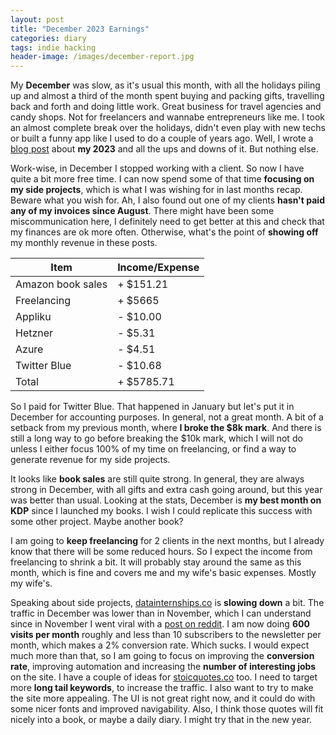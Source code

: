 ```yaml
---
layout: post
title: "December 2023 Earnings"
categories: diary
tags: indie hacking
header-image: /images/december-report.jpg
---
```


My **December** was slow, as it's usual this month, with all the holidays piling up and almost a third of the month spent buying and packing gifts, travelling back and forth and doing little work. Great business for travel agencies and candy shops. Not for freelancers and wannabe entrepreneurs like me. I took an almost complete break over the holidays, didn't even play with new techs or built a funny app like I used to do a couple of years ago. Well, I wrote a [blog post][blog-post] about **my 2023** and all the ups and downs of it. But nothing else.

Work-wise, in December I stopped working with a client. So now I have quite a bit more free time. I can now spend some of that time **focusing on my side projects**, which is what I was wishing for in last months recap. Beware what you wish for. Ah, I also found out one of my clients **hasn't paid any of my invoices since August**. There might have been some miscommunication here, I definitely need to get better at this and check that my finances are ok more often. Otherwise, what's the point of **showing off** my monthly revenue in these posts.

| Item              | Income/Expense |
| ----------------- | -------------- |
| Amazon book sales | + $151.21      |
| Freelancing       | + $5665        |
| Appliku           | - $10.00       |
| Hetzner           | - $5.31        |
| Azure             | - $4.51        |
| Twitter Blue      | - $10.68       |
| Total             | + $5785.71     |

So I paid for Twitter Blue. That happened in January but let's put it in December for accounting purposes.
In general, not a great month. A bit of a setback from my previous month, where **I broke the $8k mark**. And there is still a long way to go before breaking the $10k mark, which I will not do unless I either focus 100% of my time on freelancing, or find a way to generate revenue for my side projects.

It looks like **book sales** are still quite strong. In general, they are always strong in December, with all gifts and extra cash going around, but this year was better than usual. Looking at the stats, December is **my best month on KDP** since I launched my books. I wish I could replicate this success with some other project. Maybe another book?

I am going to **keep freelancing** for 2 clients in the next months, but I already know that there will be some reduced hours. So I expect the income from freelancing to shrink a bit. It will probably stay around the same as this month, which is fine and covers me and my wife's basic expenses. Mostly my wife's.

Speaking about side projects, [datainternships.co][datainternships.co] is **slowing down** a bit. The traffic in December was lower than in November, which I can understand since in November I went viral with a [post on reddit][reddit-post]. I am now doing **600 visits per month** roughly and less than 10 subscribers to the newsletter per month, which makes a 2% conversion rate. Which sucks. I would expect much more than that, so I am going to focus on improving the **conversion rate**, improving automation and increasing the **number of interesting jobs** on the site.
I have a couple of ideas for [stoicquotes.co][stoicquotes.co] too. I need to target more **long tail keywords**, to increase the traffic. I also want to try to make the site more appealing. The UI is not great right now, and it could do with some nicer fonts and improved navigability. Also, I think those quotes will fit nicely into a book, or maybe a daily diary. I might try that in the new year.

[blog-post]: https://www.tropianhs.com/diary/2023/12/29/reflections
[reddit-post]: https://www.reddit.com/r/datascience/comments/17tit0r/6_months_as_a_data_science_freelancer
[datainternships.co]: https://datainternships.co
[stoicquotes.co]: https://stoicquotes.co
